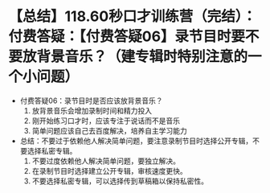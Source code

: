 # 【总结】118.60秒口才训练营（完结）：付费答疑：【付费答疑06】录节目时要不要放背景音乐？（建专辑时特别注意的一个小问题）

-   付费答疑06：录节目时是否应该放背景音乐？
    1.  放背景音乐会增加录制时间和精力投入
    2.  刚开始练习口才时，应该专注于说话而不是音乐
    3.  简单问题应该自己去百度解决，培养自主学习能力
-   总结：不要过于依赖他人解决简单问题，要注意录制节目时选择公开专辑，不要选择私密专辑。
    1.  不要过度依赖他人解决简单问题，要独立解决。
    2.  在录制节目时选择建立公开专辑，审核速度更快。
    3.  不要选择私密专辑，可以选择传到草稿箱以保持私密性。